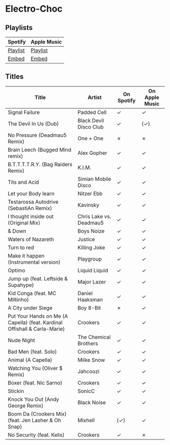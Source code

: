 # Electro-Choc

## Playlists

Spotify                                                                                                     | Apple Music
----------------------------------------------------------------------------------------------------------- | ----------------------------------------------------------------------------------------------------------
[Playlist](https://open.spotify.com/user/marauderxtreme/playlist/7pe3kOMMsBjqfpLygrxHue)                    | [Playlist](https://itunes.apple.com/de/playlist/gta-iv-elektro-choc/idpl.94ae5408bacc440fb6fc29bd997c50a0)
[Embed](https://embed.spotify.com/?uri=spotify%3Auser%3Amarauderxtreme%3Aplaylist%3A7pe3kOMMsBjqfpLygrxHue) | [Embed](https://tools.applemusic.com/embed/v1/playlist/pl.94ae5408bacc440fb6fc29bd997c50a0)

## Titles

Title                                                                     | Artist                  | On Spotify | On Apple Music
------------------------------------------------------------------------- | ----------------------- | ---------- | --------------
Signal Failure                                                            | Padded Cell             | ✓          | ✓
The Devil In Us (Dub)                                                     | Black Devil Disco Club  | ✓          | (✓)
No Pressure (Deadmau5 Remix)                                              | One + One               | ✗          | ✗
Brain Leech (Bugged Mind remix)                                           | Alex Gopher             | ✓          | ✓
B.T.T.T.T.R.Y. (Bag Raiders Remix)                                        | K.I.M.                  | ✓          | ✓
Tits and Acid                                                             | Simian Mobile Disco     | ✓          | ✓
Let your Body learn                                                       | Nitzer Ebb              | ✓          | ✓
Testarossa Autodrive (SebastiAn Remix)                                    | Kavinsky                | ✓          | ✓
I thought inside out (Original Mix)                                       | Chris Lake vs. Deadmau5 | ✓          | ✓
& Down                                                                    | Boys Noize              | ✓          | ✓
Waters of Nazareth                                                        | Justice                 | ✓          | ✓
Turn to red                                                               | Killing Joke            | ✓          | ✓
Make it happen (Instrumental version)                                     | Playgroup               | ✓          | ✓
Optimo                                                                    | Liquid Liquid           | ✓          | ✓
Jump up (feat. Leftside & Supahype)                                       | Major Lazer             | ✓          | ✓
Kid Conga (feat. MC Miltinho)                                             | Daniel Haaksman         | ✓          | ✓
A City under Siege                                                        | Boy 8-Bit               | ✗          | ✓
Put Your Hands on Me (A Capella) (feat. Kardinal Offishall & Carla-Marie) | Crookers                | ✓          | ✓
Nude Night                                                                | The Chemical Brothers   | ✓          | ✓
Bad Men (feat. Solo)                                                      | Crookers                | ✓          | ✓
Animal (A Capella)                                                        | Miike Snow              | ✓          | ✓
Watching You (Oliver $ Remix)                                             | Jahcoozi                | ✓          | ✓
Boxer (feat. Nic Sarno)                                                   | Crookers                | ✓          | ✓
Stickin                                                                   | SonicC                  | ✓          | ✓
Knock You Out (Andy George Remix)                                         | Black Noise             | ✓          | ✓
Boom Da (Crookers Mix) (feat. Jen Lasher & Oh Snap)                       | Mixhell                 | (✓)        | ✓
No Security (feat. Kelis)                                                 | Crookers                | ✓          | ✗
